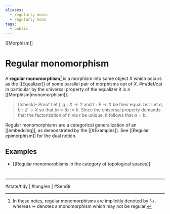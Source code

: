 ```yaml
---
aliases:
  - regularly monic
  - regularly mono
tags:
  - public
---
```

[[Morphism]]
# Regular monomorphism

A **regular monomorphism**[^not] is a morphism into some object $X$ which occurs as the [[Equalizer]] of some parallel pair of morphisms out of $X$. #m/def/cat 
In particular by the universal property of the equalizer it is a [[Morphism|monomorphism]].

> [!check]- Proof
> Let $f,g : X \to Y$ and $t: E \to X$ be their equalizer.
> Let $a,b : Z \to X$ so that $ta = tb := h$.
> Since the universal property demands that the factorization of $h$ via $t$ be unique,
> it follows that $a = b$. <span class="QED"/>

Regular monomorphisms are a categorical generalization of an [[embedding]],
as demonstrated by the [[#Examples]].
See [[Regular epimorphism]] for the dual notion.

  [^not]: In these notes, regular monomorphisms are implicitly denoted by $\hookrightarrow$,
  whereas $\rightarrowtail$ denotes a monomorphism which may not be regular.

## Examples

- [[Regular monomorphisms in the category of topological spaces]]

#
---
#state/tidy | #lang/en | #SemBr
